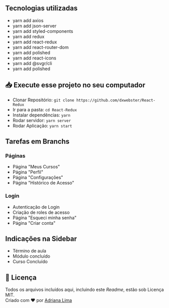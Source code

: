 ## Tecnologias utilizadas

- yarn add axios
- yarn add json-server
- yarn add styled-components
- yarn add redux
- yarn add react-redux
- yarn add react-router-dom
- yarn add polished
- yarn add react-icons
- yarn add @svgr/cli
- yarn add polished

## 📥 Execute esse projeto no seu computador

- Clonar Repositório: `git clone https://github.com/dxwebster/React-Redux`
- Ir para a pasta: `cd React-Redux`
- Instalar dependências: `yarn`
- Rodar servidor: `yarn server`
- Rodar Aplicação: `yarn start`

## Tarefas em Branchs

### Páginas
- Página "Meus Cursos"
- Página "Perfil"
- Página "Configurações"
- Página "Histórico de Acesso"

### Login
- Autenticação de Login
- Criação de roles de acesso
- Página "Esqueci minha senha"
- Página "Criar conta"

## Indicações na Sidebar
- Término de aula
- Módulo concluído
- Curso Concluído


## 📕 Licença

Todos os arquivos incluídos aqui, incluindo este _Readme_, estão sob Licença MIT.<br>
Criado com ❤ por [Adriana Lima](https://github.com/dxwebster)
